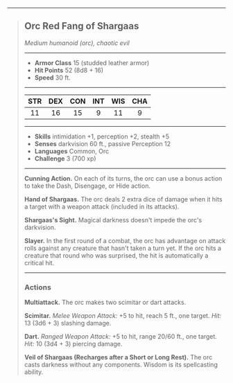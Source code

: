 ***
> ## Orc Red Fang of Shargaas
> *Medium humanoid (orc), chaotic evil*
> 
> ***
> 
> - **Armor Class** 15 (studded leather armor)
> - **Hit Points** 52 (8d8 + 16)
> - **Speed** 30 ft.
> 
> ***
> 
> |STR|DEX|CON|INT|WIS|CHA|
> |:---:|:---:|:---:|:---:|:---:|:---:|
> |11|16|15|9|11|9|
> 
> ***
> 
> - **Skills** intimidation +1, perception +2, stealth +5
> - **Senses** darkvision 60 ft., passive Perception 12
> - **Languages** Common, Orc
> - **Challenge** 3 (700 xp)
> 
> ***
> 
> **Cunning Action.** On each of its turns, the orc can use a bonus action to take the Dash, Disengage, or Hide action.
> 
> **Hand of Shargaas.** The orc deals 2 extra dice of damage when it hits a target with a weapon attack (included in its attacks).
> 
> **Shargaas's Sight.** Magical darkness doesn't impede the orc's darkvision.
> 
> **Slayer.** In the first round of a combat, the orc has advantage on attack rolls against any creature that hasn't taken a turn yet. If the orc hits a creature that round who was surprised, the hit is automatically a critical hit.
> 
> ***
> 
> ### Actions
> **Multiattack.** The orc makes two scimitar or dart attacks.
> 
> **Scimitar.** *Melee Weapon Attack:* +5 to hit, reach 5 ft., one target. *Hit:* 13 (3d6 + 3) slashing damage.
> 
> **Dart.** *Ranged Weapon Attack:* +5 to hit, range 20/60 ft., one target. *Hit:* 10 (3d4 + 3) piercing damage.
> 
> **Veil of Shargaas (Recharges after a Short or Long Rest).** The orc casts darkness without any components. Wisdom is its spellcasting ability.